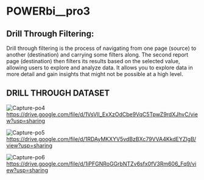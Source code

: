 # POWERbi__pro3

## Drill Through Filtering:

Drill through filtering is the process of navigating from one page (source) to another (destination) and carrying some filters along.
The second report page (destination) then filters its results based on the selected value, allowing users to explore and analyze data.
It allows you to explore data in more detail and gain insights that might not be possible at a high level.


## DRILL THROUGH DATASET
![Capture-po4](https://github.com/user-attachments/assets/71926e21-013f-4a5d-b3c8-abac2e978177)
https://drive.google.com/file/d/1VsVlI_ExXzOdCbe9VqC5TpwZ9rdXJhvC/view?usp=sharing

![Capture-po5](https://github.com/user-attachments/assets/4542a25d-27cb-4841-a1e1-473010121e98)
https://drive.google.com/file/d/1RDAyMKXYV5vdBzBXc79VVA4KkdEYZIgB/view?usp=sharing

![Capture-po6](https://github.com/user-attachments/assets/803fa2af-f3d4-41b6-95ac-e96bb7c2d926)
https://drive.google.com/file/d/1iPFGNRoGGrbNTZv6sfx0fV3Rm606_Fq9/view?usp=sharing

